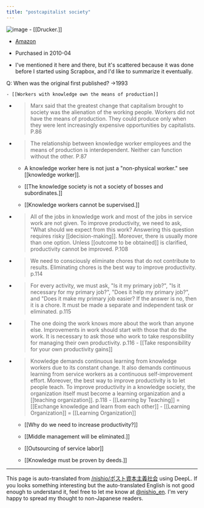 ```yaml
---
title: "postcapitalist society"
---
```


![image](https://gyazo.com/5af9d25bc8f28457a73564f389fb97e3/thumb/1000)
    - [[Drucker.]]
- [Amazon](https://amzn.to/2G1UP0B)

- Purchased in 2010-04
- I've mentioned it here and there, but it's scattered because it was done before I started using Scrapbox, and I'd like to summarize it eventually.

Q: When was the original first published? →1993

    - [[Workers with knowledge own the means of production]]
- > Marx said that the greatest change that capitalism brought to society was the alienation of the working people. Workers did not have the means of production. They could produce only when they were lent increasingly expensive opportunities by capitalists. P.86
- > The relationship between knowledge worker employees and the means of production is interdependent. Neither can function without the other. P.87
    - A knowledge worker here is not just a "non-physical worker." see [[knowledge worker]].

    - [[The knowledge society is not a society of bosses and subordinates.]]
    - [[Knowledge workers cannot be supervised.]]

- > All of the jobs in knowledge work and most of the jobs in service work are not given. To improve productivity, we need to ask, "What should we expect from this work? Answering this question requires risky [[decision-making]]. Moreover, there is usually more than one option. Unless [[outcome to be obtained]] is clarified, productivity cannot be improved. P.108

- > We need to consciously eliminate chores that do not contribute to results. Eliminating chores is the best way to improve productivity. p.114
- > For every activity, we must ask, "Is it my primary job?", "Is it necessary for my primary job?", "Does it help my primary job?", and "Does it make my primary job easier? If the answer is no, then it is a chore. It must be made a separate and independent task or eliminated. p.115

- > The one doing the work knows more about the work than anyone else. Improvements in work should start with those that do the work. It is necessary to ask those who work to take responsibility for managing their own productivity. p.116
        - [[Take responsibility for your own productivity gains]]

- > Knowledge demands continuous learning from knowledge workers due to its constant change. It also demands continuous learning from service workers as a continuous self-improvement effort. Moreover, the best way to improve productivity is to let people teach. To improve productivity in a knowledge society, the organization itself must become a learning organization and a [[teaching organization]]. p.118
        - [[Learning by Teaching]] = [[Exchange knowledge and learn from each other]]
        - [[Learning Organization]] = [[Learning Organization]]

    - [[Why do we need to increase productivity?]]
    - [[Middle management will be eliminated.]]
    - [[Outsourcing of service labor]]

    - [[Knowledge must be proven by deeds.]]
---
This page is auto-translated from [/nishio/ポスト資本主義社会](https://scrapbox.io/nishio/ポスト資本主義社会) using DeepL. If you looks something interesting but the auto-translated English is not good enough to understand it, feel free to let me know at [@nishio_en](https://twitter.com/nishio_en). I'm very happy to spread my thought to non-Japanese readers.